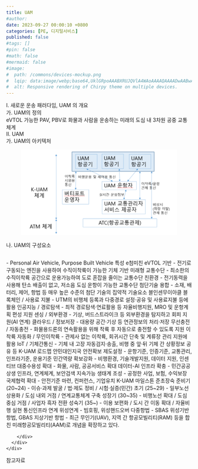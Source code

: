 ```yaml
---
title: UAM
#author: 
date: 2023-09-27 00:00:10 +0800
categories: [PE, 디지털서비스]
published: false
#tags: []
#pin: false
#math: false
#mermaid: false
#image:
#  path: /commons/devices-mockup.png
#  lqip: data:image/webp;base64,UklGRpoAAABXRUJQVlA4WAoAAAAQAAAADwAABwAAQUxQSDIAAAARL0AmbZurmr57yyIiqE8oiG0bejIYEQTgqiDA9vqnsUSI6H+oAERp2HZ65qP/VIAWAFZQOCBCAAAA8AEAnQEqEAAIAAVAfCWkAALp8sF8rgRgAP7o9FDvMCkMde9PK7euH5M1m6VWoDXf2FkP3BqV0ZYbO6NA/VFIAAAA
#  alt: Responsive rendering of Chirpy theme on multiple devices.
---
```


<div class="post-wrap">
  <div class="para">
    <div class="para-title">
      I. 새로운 운송 패러다임, UAM 의 개요
    </div>
    <div class="para-cntnt">
      <div class="para">
        <div class="para-title">
          가. UAM의 정의
        </div>
        <div class="para-cntnt">
            eVTOL 가능한 PAV, PBV로 화물과 사람을 운송하는 미래의 도심 내 3차원 공중 교통체계
        </div>
      </div>
    </div>
  </div>
  
  <div class="para">
    <div class="para-title">
      II. UAM
    </div>
    <div class="para-cntnt">
      <div class="para">
        <div class="para-title">
          가. UAM의 아키텍처
        </div>
        <div class="para-cntnt">
          <figure class="post-figure">
            <img src="/assets/img/posts/UAM.png" alt="UAM">
<!--            <figcaption>Source: Unveiling the Metaverse: Exploring Emerging Trends, Multifaceted Perspectives, and Future Challenges</figcaption>-->
          </figure>
        </div>
      </div>
      <div class="para">
        <div class="para-title">
          나. UAM의 구성요소
        </div>
        <div class="para-cntnt">
          <table class="post-table">
          </table>
           - Personal Air Vehicle, Purpose Built Vehicle
특성 e첨미친
  eVTOL 기반 - 전기로 구동되는 엔진을 사용하여 수직이착륙이 가능한 기체 기반
  미래형 교통수단 - 최소한의 수직이착륙 공간으로 운용가능하여 도로 혼잡을 줄이는 교통수단
  친환경 - 전기동력을 사용해 탄소 배출이 없고, 저소음 도심 운항이 가능한 교통수단
  첨단기술 용합 - 소재, 배터리, 제어, 항법 등 매우 높은 수준의 첨단 기술의 집약적
기술요소 블인센무이아클
  블록체인 / 사용료 지불 - UTM의 비행체 등록과 다중경로 설정·공유 및 사용료지불 등에 활용
  인공지능 / 경로탐색 - 최적 경로탐색·연료활용 등 자율비행지원, MRO 및 운항계획 편성 지원
  센싱 / 외부환경 - 기상, 버드스트라이크 등 외부환경을 탐지하고 회피 지원(AI 연계)
  클라우드 / 정보저장 - 대용량 공간·기상 등 연관정보의 처리·저장
  무선충전 / 자동충전 - 화물용드론의 연속활용을 위해 착륙 후 자동으로 충전할 수 있도록 지원
  이착륙 자동화 / 무인이착륙 - 관제사 없는 이착륙, 회귀시간 단축 및 계류장 관리 지원에 활용
  IoT / 기체간통신 - 기체 내 고장 자동검지·송출, 비행 중 앞·뒤 기체 간 상황정보 공유 등
K-UAM 로드맵 안민대인지국
  안전확보 제도설정 - 운항기준, 인증기준, 교통관리, 인프라기준, 운용기준
  민간역량 확보강화 - 비행환경, 기술개발지원, 데이터 지원, 인센티브
  대중수용성 확대 - 화물, 사람, 공공서비스 확대
  데이터-AI 인프라 확충 - 민간공공 상생 인프라, 연계체계, 보안검색
  지속가능 생태계 조성 - 공정한 사업, 보험, 수익보장
  국제협력 확대 - 안전기준 마련, 컨퍼런스, 기업유치
K-UAM 마일스톤 준초장숙
  준비기 (20~24) - 이슈·과제 발굴 / 법·제도 정비 / 시험·실증(민간)
  초기 (25~29) - 일부노선 상용화 / 도심 내외 거점 / 연계교통체계 구축
  성장기 (30~35) - 비행노선 확대 / 도심 중심 거점 / 사업자 흑자 전환
  성숙기 (35~) - 이용 보편화 / 도시 간 이동 확대 / 자율비행 실현
통신인프라 연계
  위성연계 - 빔호핑, 위성핸드오버
  다중항법 - SBAS 위성기반 항법, GBAS 지상기반 항법
- 최근 무인기(UAV), 지역 간 항공모빌리티(RAM) 등을 합친 미래항공모빌리티(AAM)로 개념을 확장하고 있다.

        </div>
      </div>
    </div>
  </div>

  <div class="refr-wrap">
    <div class="refr-title">
        참고자료
    </div>
    <ol class="refr-list">
    <!--    <li>(나현식, 최대선) <a target="_blank" href="https://scienceon.kisti.re.kr/commons/util/originalView.do?cn=JAKO202225948430499&oCn=JAKO202225948430499&dbt=JAKO&journal=NJOU00291864">메타버스 보안 위협 요소 및 대응 방안 검토</a></li>-->
    <!--    <li>(M. Uddin, S. Manickam, H. Ullah, M. Obaidat and A. Dandoush) <a target="_blank" href="https://ieeexplore.ieee.org/abstract/document/10138386">Unveiling the Metaverse: Exploring Emerging Trends, Multifaceted Perspectives, and Future Challenges</a></li>-->
    </ol>
  </div>
</div>
